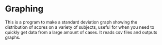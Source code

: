# Graphing

This is a program to make a standard deviation graph showing the distribution of scores on a variety of subjects, useful for when you need to quickly get data from a large amount of cases.  It reads csv files and outputs graphs.

